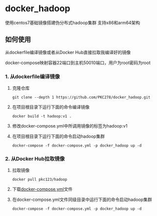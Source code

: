 # docker_hadoop
使用centos7基础镜像搭建伪分布式hadoop集群
支持x86和arm64架构

## 如何使用

从dockerfile编译镜像或者从Docker Hub直接拉取我编译好的镜像

docker-compose映射容器22端口到主机50010端口，用户为root密码为root

### 1. 从dockerfile编译镜像

1. 克隆仓库

   ```shell
   git clone --depth 1 https://github.com/PKC278/docker_hadoop.git
   ```

4. 在项目根目录下运行下面的命令编译镜像

   ```shell
   docker build -t hadoop:v1 .
   ```

5. 修改docker-compose.yml中所调用镜像的标签为hadoop:v1

6. 在项目根目录下运行下面的命令启动hadoop集群

   ```shell
   docker-compose -f docker-compose.yml -p docker_hadoop up -d
   ```

### 2. 从Docker Hub拉取镜像

1. 拉取镜像

   ```shell
   docker pull pkc123/hadoop
   ```

2. 下载[docker-compose.yml](https://raw.githubusercontent.com/PKC278/docker_hadoop/main/docker-compose.yml)文件

5. 在docker-compose.yml文件同级目录中运行下面的命令启动hadoop集群

   ```shell
   docker-compose -f docker-compose.yml -p docker_hadoop up -d
   ```

